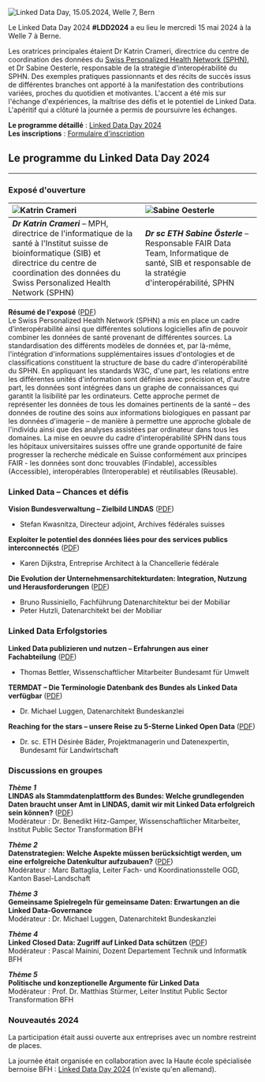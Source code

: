 ![Linked Data Day, 15.05.2024, Welle 7, Bern](/static-assets/img/linked-data-day-2024-fr.png)

Le Linked Data Day 2024 **#LDD2024** a eu lieu le mercredi 15 mai 2024 à la Welle 7 à Berne.

Les oratrices principales étaient Dr Katrin Crameri, directrice du centre de coordination des données du [Swiss Personalized Health Network (SPHN)](https://sphn.ch/fr/home/), et Dr Sabine Oesterle, responsable de la stratégie d'interopérabilité du SPHN. Des exemples pratiques passionnants et des récits de succès issus de différentes branches ont apporté à la manifestation des contributions variées, proches du quotidien et motivantes. L'accent a été mis sur l'échange d'expériences, la maîtrise des défis et le potentiel de Linked Data. L'apéritif qui a clôturé la journée a permis de poursuivre les échanges.

**Le programme détaillé** : [Linked Data Day 2024](/static-assets/img/Linked-Data-Day-2024-Programm.pdf)\
**Les inscriptions** : [Formulaire d'inscription](https://www.ticketpark.ch/bfh/fr/show/6FE3E469-C3DA-43CE-9D27-731F651AA496)

## Le programme du Linked Data Day 2024

---

### Exposé d'ouverture

| ![Katrin Crameri](/static-assets/img/Katrin_250x250.jpg) | ![Sabine Oesterle](/static-assets/img/Sabine_Oe_250x250.jpg) |
|:---|:---|
| ***Dr Katrin Crameri*** – MPH, directrice de l'informatique de la santé à l'Institut suisse de bioinformatique (SIB) et directrice du centre de coordination des données du Swiss Personalized Health Network (SPHN) | ***Dr sc ETH Sabine Österle*** – Responsable FAIR Data Team, Informatique de santé, SIB et responsable de la stratégie d'interopérabilité, SPHN|

**Résumé de l'exposé** ([PDF](/static-assets/img/2024_02_Linked-Data-Day-0910h-Crameri-Oesterle.pdf))  
Le Swiss Personalized Health Network (SPHN) a mis en place un cadre d’interopérabilité ainsi que différentes solutions logicielles afin de pouvoir combiner les données de santé provenant de différentes sources. La standardisation des différents modèles de données et, par là-même, l'intégration d'informations supplémentaires issues d'ontologies et de classifications constituent la structure de base du cadre d'interopérabilité du SPHN. En appliquant les standards W3C, d'une part, les relations entre les différentes unités d'information sont définies avec précision et, d'autre part, les données sont intégrées dans un graphe de connaissances qui garantit la lisibilité par les ordinateurs. Cette approche permet de représenter les données de tous les domaines pertinents de la santé – des données de routine des soins aux informations biologiques en passant par les données d'imagerie – de manière à permettre une approche globale de l'individu ainsi que des analyses assistées par ordinateur dans tous les domaines. La mise en oeuvre du cadre d'interopérabilité SPHN dans tous les hôpitaux universitaires suisses offre une grande opportunité de faire progresser la recherche médicale en Suisse conformément aux principes FAIR - les données sont donc trouvables (Findable), accessibles (Accessible), interopérables (Interoperable) et réutilisables (Reusable).

### Linked Data – Chances et défis

**Vision Bundesverwaltung – Zielbild LINDAS** ([PDF](static/img/2024_03_Linked-Data-Day-1030h-Kwasnitza.pdf))  
* Stefan Kwasnitza, Directeur adjoint, Archives fédérales suisses

**Exploiter le potentiel des données liées pour des services publics interconnectés** ([PDF](/static-assets/img/2024_04_Linked-Data-Day-1100h-Dijkstra.pdf))  
* Karen Dijkstra, Entreprise Architect à la Chancellerie fédérale

**Die Evolution der Unternehmensarchitekturdaten: Integration, Nutzung und Herausforderungen** ([PDF](/static-assets/img/2024_05_Linked-Data-Day-1130h-Russiniello-Hutzli.pdf))  
* Bruno Russiniello, Fachführung Datenarchitektur bei der Mobiliar
* Peter Hutzli, Datenarchitekt bei der Mobiliar

### Linked Data Erfolgstories

**Linked Data publizieren und nutzen – Erfahrungen aus einer Fachabteilung** ([PDF](/static-assets/img/2024_06_Linked-Data-Day-1315h-Bettler.pdf))  
* Thomas Bettler, Wissenschaftlicher Mitarbeiter Bundesamt für Umwelt

**TERMDAT – Die Terminologie Datenbank des Bundes als Linked Data verfügbar** ([PDF](/static-assets/img/2024_07_Linked-Data-Day-1315h-Luggen.pdf))  
* Dr. Michael Luggen, Datenarchitekt Bundeskanzlei

**Reaching for the stars – unsere Reise zu 5-Sterne Linked Open Data** ([PDF](/static-assets/img/2024_08_Linked-Data-Day-1315h-Baeder.pdf))  
* Dr. sc. ETH Désirée Bäder, Projektmanagerin und Datenexpertin, Bundesamt für Landwirtschaft

### Discussions en groupes

***Thème 1***   
**LINDAS als Stammdatenplattform des Bundes: Welche grundlegenden Daten braucht unser Amt in LINDAS, damit wir mit Linked Data erfolgreich sein können?** ([PDF](/static-assets/img/2024_09_Session01_LinkedDataDay_Stammdaten.pdf))  
Modérateur : Dr. Benedikt Hitz-Gamper, Wissenschaftlicher Mitarbeiter, Institut Public Sector Transformation BFH

***Thème 2***   
**Datenstrategien: Welche Aspekte müssen berücksichtigt werden, um eine erfolgreiche Datenkultur aufzubauen?** ([PDF](/static-assets/img/2024_Session02_LinkedDataDay_Datenstrategien.pdf))  
Modérateur : Marc Battaglia, Leiter Fach- und Koordinationsstelle OGD, Kanton Basel-Landschaft

***Thème 3***   
**Gemeinsame Spielregeln für gemeinsame Daten: Erwartungen an die Linked Data-Governance**   
Modérateur : Dr. Michael Luggen, Datenarchitekt Bundeskanzlei  

***Thème 4***   
**Linked Closed Data: Zugriff auf Linked Data schützen** ([PDF](/static-assets/img/2024_12_Session04_LinkedDataDay_Linked_Closed_Data.pdf))   
Modérateur : Pascal Mainini, Dozent Departement Technik und Informatik BFH  

***Thème 5***   
**Politische und konzeptionelle Argumente für Linked Data**   
Modérateur : Prof. Dr. Matthias Stürmer, Leiter Institut Public Sector Transformation BFH

### Nouveautés 2024

La participation était aussi ouverte aux entreprises avec un nombre restreint de places.

La journée était organisée en collaboration avec la Haute école spécialisée bernoise BFH : [Linked Data Day 2024](https://www.bfh.ch/de/aktuell/fachveranstaltungen/linked-data-day-2024/) (n'existe qu'en allemand).
